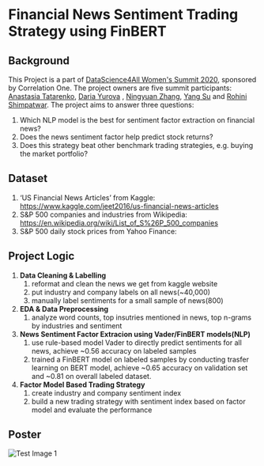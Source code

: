 
# Financial News Sentiment Trading Strategy using FinBERT
## Background
This Project is a part of [DataScience4All Women's Summit 2020](https://www.correlation-one.com/ds4a), sponsored by Correlation One. The project owners are five summit participants: [Anastasia Tatarenko](https://www.linkedin.com/in/anastasia-tatarenko-mfe-quant/), [Daria Yurova](https://www.linkedin.com/in/dariayurova/) , [Ningyuan Zhang](https://www.linkedin.com/in/ningyuan-yvonne-zhang-b92b76132/), [Yang Su](https://www.linkedin.com/in/yang-su-1a5b8040/) and [Rohini Shimpatwar](https://www.linkedin.com/in/rohinishimpatwar/).
The project aims to answer three questions: 
1. Which NLP model is the best for sentiment factor extraction on financial news? 
2. Does the news sentiment factor help predict stock returns? 
3. Does this strategy beat other benchmark trading strategies, e.g. buying the market portfolio?

## Dataset
1. ‘US Financial News Articles’ from Kaggle: https://www.kaggle.com/jeet2016/us-financial-news-articles
2. S&P 500 companies and industries from Wikipedia: https://en.wikipedia.org/wiki/List_of_S%26P_500_companies
3. S&P 500 daily stock prices from Yahoo Finance:

## Project Logic

1. __Data Cleaning & Labelling__<br />
    1) reformat and clean the news we get from kaggle website  <br />
    2) put industry and company labels on all news(~40,000)  <br />
    3) manually label sentiments for a small sample of news(800)
2. __EDA & Data Preprocessing__ <br /> 
    1) analyze word counts, top insutries mentioned in news, top n-grams by industries and sentiment
3. __News Sentiment Factor Extracion using Vader/FinBERT models(NLP)__  <br />
    1) use rule-based model Vader to directly predict sentiments for all news, achieve ~0.56 accuracy on labeled samples  <br />
    2) trained a FinBERT model on labeled samples by conducting trasfer learning on BERT model, achieve ~0.65 accuracy on validation set and ~0.81 on overall labeled dataset.
4. __Factor Model Based Trading Strategy__ <br />
    1) create industry and company sentiment index
    2) build a new trading strategy with sentiment index based on factor model and evaluate the performance

## Poster
![Test Image 1](https://github.com/rohinishimpatwar/The-NLP-News-Sentiment-Trading-Strategy/blob/master/Images/DS4A_NLP_POSTER.png)
